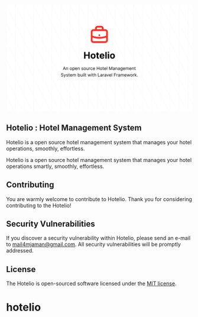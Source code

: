 <img src="Hotelio.png">


## Hotelio : Hotel Management System


Hotelio is a open source hotel management system that manages your hotel operations, smoothly, effortless. 

Hotelio is a open source hotel management system that manages your hotel operations smartly, smoothly, effortless.


## Contributing

You are warmly welcome to contribute to Hotelio. Thank you for considering contributing to the Hotelio!


## Security Vulnerabilities

If you discover a security vulnerability within Hotelio, please send an e-mail to mail4mjaman@gmail.com. All security vulnerabilities will be promptly addressed.

## License

The Hotelio is open-sourced software licensed under the [MIT license](https://opensource.org/licenses/MIT).
# hotelio
